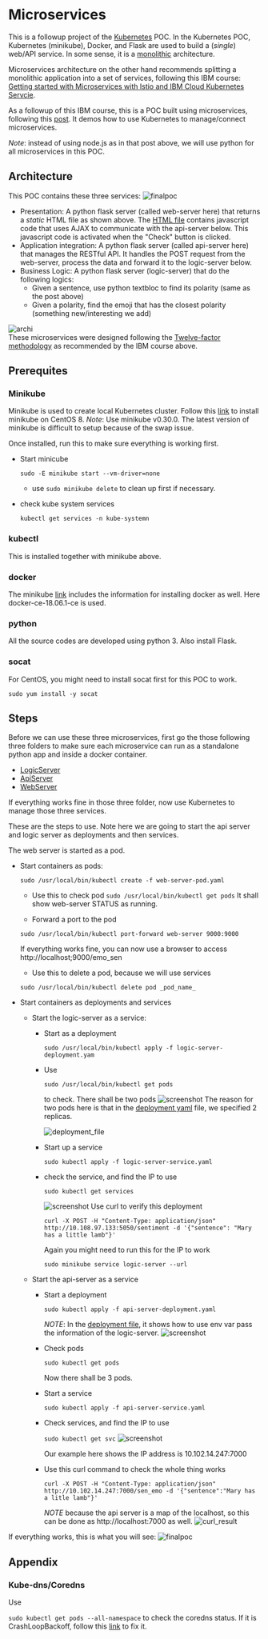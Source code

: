 # Microservices

This is a followup project of the [Kubernetes](../Kubernetes) POC. In the Kubernetes POC, Kubernetes (minikube), Docker,
and Flask are used to build a (_single_) web/API service. In some sense, it is a [monolithic](https://articles.microservices.com/monolithic-vs-microservices-architecture-5c4848858f59) 
architecture. 

Microservices architecture on the other hand recommends splitting a monolithic application into a set of
services, following this IBM course: [Getting started with Microservices with Istio and IBM Cloud Kubernetes Servcie](https://courses.cognitiveclass.ai/courses/course-v1:CognitiveClass+CO0301EN+v1/courseware/c6f50877575841a78bb9d60641744f22/55c0eac8ee994eb5888e6c2057ea2f15/).

As a followup of this IBM course, this is a POC built using microservices, following 
this [post](https://www.freecodecamp.org/news/learn-kubernetes-in-under-3-hours-a-detailed-guide-to-orchestrating-containers-114ff420e882/). It
demos how to use Kubernetes to manage/connect microservices. 

_Note_: instead of using node.js as in that post above, we will use python for all microservices in this POC.

## Architecture

This POC contains these three services:
![finalpoc](images/FinalPoc.png)
* Presentation: A python flask server (called web-server here) that returns a _static_ HTML file as shown above. 
The [HTML file](WebServer/templates/sentiment.html) contains
javascript code that uses AJAX to communicate with the api-server below. This javascript code is 
activated when the "Check" button is clicked.
* Application integration: A python flask server (called api-server here) that manages the RESTful API. It handles
the POST request from the web-server, process the data and forward it to the logic-server below.
* Business Logic: A python flask server (logic-server) that do the following logics:
    * Given a sentence, use python textbloc to find its polarity (same as the post above)
    * Given a polarity, find the emoji that has the closest polarity (something new/interesting we add)

![archi](images/Microservices.png)    
These microservices were designed following the [Twelve-factor methodology](https://www.12factor.net/) as recommended by the IBM course above.

## Prerequites
### Minikube
Minikube is used to create local Kubernetes cluster. Follow this [link](https://vocon-it.com/2018/11/19/single-node-kubernetes-cluster-1-installing-minikube-on-centos/) to install
minikube on CentOS 8. _Note_: Use minikube v0.30.0. The latest version of minikube is difficult to setup because of the swap issue.

Once installed, run this to make sure everything is working first.

* Start minicube

    ```sudo -E minikube start --vm-driver=none```
    
    * use ```sudo minikube delete``` to clean up first if necessary.
* check kube system services

    ```kubectl get services -n kube-systemn```
### kubectl
This is installed together with minikube above. 

### docker
The minikube [link](https://vocon-it.com/2018/11/19/single-node-kubernetes-cluster-1-installing-minikube-on-centos/) includes
the information for installing docker as well. Here docker-ce-18.06.1-ce is used. 

### python
All the source codes are developed using python 3. Also install Flask.

### socat
For CentOS, you might need to install socat first for this POC to work.

```sudo yum install -y socat```

## Steps
Before we can use these three microservices, first go the those following three folders to make
sure each microservice can run as a standalone python app and inside a docker container.
* [LogicServer](LogicServer)
* [ApiServer](ApiServer)
* [WebServer](WebServer)

If everything works fine in those three folder, now use Kubernetes to manage those three services.

These are the steps to use. Note here we are going to start the
api server and logic server as deployments and then services.

The web server is started as a pod.

* Start containers as pods:

    ```sudo /usr/local/bin/kubectl create -f web-server-pod.yaml```
    * Use this to check pod
    ```sudo /usr/local/bin/kubectl get pods```
    It shall show web-server STATUS as running. 
    
    * Forward a port to the pod
    
    ```sudo /usr/local/bin/kubectl port-forward web-server 9000:9000```
    
    If everything works fine, you can now use a browser to access
    http://localhost;9000/emo_sen
    * Use this to delete a pod, because we will use services
    
    ```sudo /usr/local/bin/kubectl delete pod _pod_name_```

* Start containers as deployments and services
    * Start the logic-server as a service:
        * Start as a deployment
        
            ```sudo /usr/local/bin/kubectl apply -f logic-server-deployment.yam```
    
        * Use 
    
            ```sudo /usr/local/bin/kubectl get pods```
    
            to check. There shall be two pods
            ![screenshot](images/deployment_logic.png)
            The reason for two pods here is that in the [deployment yaml](api-server-deployment.yaml) file, 
            we specified 2 replicas.
            
            ![deployment_file](images/deployment-yaml.png)    
        * Start up a service
    
            ```sudo kubectl apply -f logic-server-service.yaml```
    
        * check the service, and find the IP to use
    
            ```sudo kubectl get services```
    
            ![screenshot](images/logic-server-service.png)
            Use curl to verify this deployment
    
            ```curl -X POST -H "Content-Type: application/json" http://10.108.97.133:5050/sentiment -d '{"sentence": "Mary has a little lamb"}'```
    
            Again you might need to run this for the IP to work
   
            ```sudo minikube service logic-server --url```
    * Start the api-server as a service
        * Start a deployment
        
            ```sudo kubectl apply -f api-server-deployment.yaml```
            
            _NOTE_: In the [deployment file](api-server-deployment.yaml), it shows how to 
            use env var pass the information of the logic-server.
            ![screenshot](images/api_deployment.png)
        
        * Check pods
        
            ```sudo kubectl get pods```
        
            Now there shall be 3 pods. 
        
        * Start a service    
        
            ```sudo kubectl apply -f api-server-service.yaml```    
    
        * Check services, and find the IP to use
        
            ```sudo kubectl get svc```
            ![screenshot](images/api_service.png)
            
            Our example here shows the IP address is 10.102.14.247:7000
        * Use this curl command to check the whole thing works
        
            ```curl -X POST -H "Content-Type: application/json" http://10.102.14.247:7000/sen_emo -d '{"sentence":"Mary has a litle lamb"}'``` 
        
            _NOTE_ because the api server is a map of the localhost, so this can be
            done as http://localhost:7000 as well.
            ![curl_result](images/curl_result1.png)
            
If everything works, this is what you will see:
![finalpoc](images/FinalPoc.png)
            
## Appendix
### Kube-dns/Coredns
Use 

```sudo kubectl get pods --all-namespace```
to check the coredns status. If it is CrashLoopBackoff, follow this
[link](https://github.com/kubernetes/kubeadm/issues/998) to fix it.

